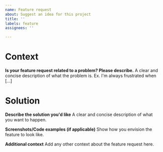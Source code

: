 ```yaml
---
name: Feature request
about: Suggest an idea for this project
title: ''
labels: feature
assignees: ''

---
```


# Context
**Is your feature request related to a problem? Please describe.**
A clear and concise description of what the problem is. Ex. I'm always frustrated when [...]

# Solution
**Describe the solution you'd like**
A clear and concise description of what you want to happen.

**Screenshots/Code examples (if applicable)**
Show how you envision the feature to look like.

**Additional context**
Add any other context about the feature request here.

